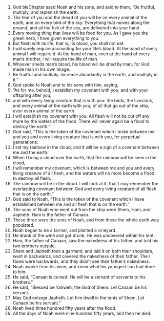 
1. God bleChapter ssed Noah and his sons, and said to them, “Be fruitful, multiply, and replenish the earth. 
2. The fear of you and the dread of you will be on every animal of the earth, and on every bird of the sky. Everything that moves along the ground, and all the fish of the sea, are delivered into your hand. 
3. Every moving thing that lives will be food for you. As I gave you the green herb, I have given everything to you. 
4. But flesh with its life, that is, its blood, you shall not eat. 
5. I will surely require accounting for your life’s blood. At the hand of every animal I will require it. At the hand of man, even at the hand of every man’s brother, I will require the life of man. 
6. Whoever sheds man’s blood, his blood will be shed by man, for God made man in his own image. 
7. Be fruitful and multiply. Increase abundantly in the earth, and multiply in it.” 
8. God spoke to Noah and to his sons with him, saying, 
9. “As for me, behold, I establish my covenant with you, and with your offspring after you, 
10. and with every living creature that is with you: the birds, the livestock, and every animal of the earth with you, of all that go out of the ship, even every animal of the earth. 
11. I will establish my covenant with you: All flesh will not be cut off any more by the waters of the flood. There will never again be a flood to destroy the earth.” 
12. God said, “This is the token of the covenant which I make between me and you and every living creature that is with you, for perpetual generations: 
13. I set my rainbow in the cloud, and it will be a sign of a covenant between me and the earth. 
14. When I bring a cloud over the earth, that the rainbow will be seen in the cloud, 
15. I will remember my covenant, which is between me and you and every living creature of all flesh, and the waters will no more become a flood to destroy all flesh. 
16. The rainbow will be in the cloud. I will look at it, that I may remember the everlasting covenant between God and every living creature of all flesh that is on the earth.” 
17. God said to Noah, “This is the token of the covenant which I have established between me and all flesh that is on the earth.” 
18. The sons of Noah who went out from the ship were Shem, Ham, and Japheth. Ham is the father of Canaan. 
19. These three were the sons of Noah, and from these the whole earth was populated. 
20. Noah began to be a farmer, and planted a vineyard. 
21. He drank of the wine and got drunk. He was uncovered within his tent. 
22. Ham, the father of Canaan, saw the nakedness of his father, and told his two brothers outside. 
23. Shem and Japheth took a garment, and laid it on both their shoulders, went in backwards, and covered the nakedness of their father. Their faces were backwards, and they didn’t see their father’s nakedness. 
24. Noah awoke from his wine, and knew what his youngest son had done to him. 
25. He said, “Canaan is cursed. He will be a servant of servants to his brothers.” 
26. He said, “Blessed be Yahweh, the God of Shem. Let Canaan be his servant. 
27. May God enlarge Japheth. Let him dwell in the tents of Shem. Let Canaan be his servant.” 
28. Noah lived three hundred fifty years after the flood. 
29. All the days of Noah were nine hundred fifty years, and then he died.

